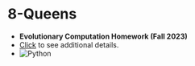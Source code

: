 # 8-Queens

- **Evolutionary Computation Homework (Fall 2023)**
- [Click](https://github.com/matinmonshizadeh/8-Queens/blob/main/Doc.pdf)  to see additional details.
- ![Python](https://img.shields.io/badge/Python-FFD43B?style=for-the-badge&logo=python&logoColor=306998)
